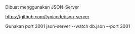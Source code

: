 Dibuat menggunakan JSON-Server

https://github.com/typicode/json-server

Gunakan port 3001
json-server --watch db.json --port 3001
